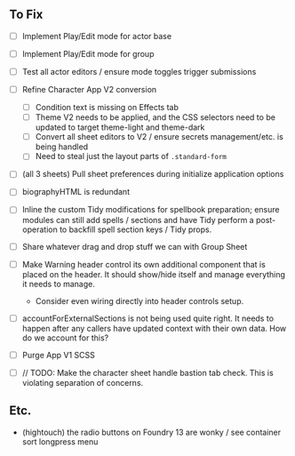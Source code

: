 ## To Fix

- [ ] Implement Play/Edit mode for actor base
- [ ] Implement Play/Edit mode for group
- [ ] Test all actor editors / ensure mode toggles trigger submissions
- [ ] Refine Character App V2 conversion
  - [ ] Condition text is missing on Effects tab
  - [ ] Theme V2 needs to be applied, and the CSS selectors need to be updated to target theme-light and theme-dark
  - [ ] Convert all sheet editors to V2 / ensure secrets management/etc. is being handled
  - [ ] Need to steal just the layout parts of `.standard-form`
- [ ] (all 3 sheets) Pull sheet preferences during initialize application options
- [ ] biographyHTML is redundant
- [ ] Inline the custom Tidy modifications for spellbook preparation; ensure modules can still add spells / sections and have Tidy perform a post-operation to backfill spell section keys / Tidy props.
- [ ] Share whatever drag and drop stuff we can with Group Sheet
- [ ] Make Warning header control its own additional component that is placed on the header. It should show/hide itself and manage everything it needs to manage.
  - Consider even wiring directly into header controls setup.
- [ ] accountForExternalSections is not being used quite right. It needs to happen after any callers have updated context with their own data. How do we account for this?
- [ ] Purge App V1 SCSS
- [ ] // TODO: Make the character sheet handle bastion tab check. This is violating separation of concerns.


## Etc.
- (hightouch) the radio buttons on Foundry 13 are wonky / see container sort longpress menu